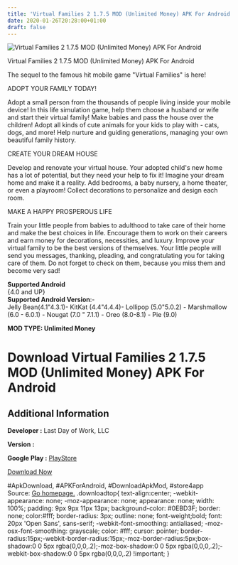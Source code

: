 ```yaml
---
title: 'Virtual Families 2 1.7.5 MOD (Unlimited Money) APK For Android'
date: 2020-01-26T20:28:00+01:00
draft: false
---
```


![Virtual Families 2 1.7.5 MOD (Unlimited Money) APK For Android](https://i2.wp.com/apkhome.net/wp-content/uploads/2020/01/Virtual-Families-2-1.7.5-MOD-Unlimited-Money.png "Virtual Families 2 1.7.5 MOD (Unlimited Money) APK For Android")

  

Virtual Families 2 1.7.5 MOD (Unlimited Money) APK For Android

The sequel to the famous hit mobile game "Virtual Families" is here!

ADOPT YOUR FAMILY TODAY!

Adopt a small person from the thousands of people living inside your mobile device! In this life simulation game, help them choose a husband or wife and start their virtual family! Make babies and pass the house over the children! Adopt all kinds of cute animals for your kids to play with - cats, dogs, and more! Help nurture and guiding generations, managing your own beautiful family history.

CREATE YOUR DREAM HOUSE

Develop and renovate your virtual house. Your adopted child's new home has a lot of potential, but they need your help to fix it! Imagine your dream home and make it a reality. Add bedrooms, a baby nursery, a home theater, or even a playroom! Collect decorations to personalize and design each room.

MAKE A HAPPY PROSPEROUS LIFE

Train your little people from babies to adulthood to take care of their home and make the best choices in life. Encourage them to work on their careers and earn money for decorations, necessities, and luxury. Improve your virtual family to be the best versions of themselves. Your little people will send you messages, thanking, pleading, and congratulating you for taking care of them. Do not forget to check on them, because you miss them and become very sad!

**Supported Android**  
{4.0 and UP}  
**Supported Android Version**:-  
Jelly Bean(4.1"4.3.1)- KitKat (4.4"4.4.4)- Lollipop (5.0"5.0.2) - Marshmallow (6.0 - 6.0.1) - Nougat (7.0 " 7.1.1) - Oreo (8.0-8.1) - Pie (9.0)

**MOD TYPE: Unlimited Money**

Download Virtual Families 2 1.7.5 MOD (Unlimited Money) APK For Android
=======================================================================

Additional Information
----------------------

**Developer :** Last Day of Work, LLC

**Version :**

**Google Play :** [PlayStore](https://play.google.com/store/apps/details?id=com.ldw.virtualfamilies2)

  

[Download Now](https://store4app.co/post/virtual-families-2-1-7-5-mod-unlimited-money-apk-for-android_1580063608)

  
#ApkDownload, #APKForAndroid, #DownloadApkMod, #store4app  
Source: [Go homepage.](https://store4app.co/post/virtual-families-2-1-7-5-mod-unlimited-money-apk-for-android_1580063608) .downloadtop{ text-align:center; -webkit-appearance: none; -moz-appearance: none; appearance: none; width: 100%; padding: 9px 9px 11px 13px; background-color: #0EBD3F; border: none; color:#fff; border-radius: 3px; outline: none; font-weight;bold; font: 20px 'Open Sans', sans-serif; -webkit-font-smoothing: antialiased; -moz-osx-font-smoothing: grayscale; color: #fff; cursor: pointer; border-radius:15px;-webkit-border-radius:15px;-moz-border-radius:5px;box-shadow:0 0 5px rgba(0,0,0,.2);-moz-box-shadow:0 0 5px rgba(0,0,0,.2);-webkit-box-shadow:0 0 5px rgba(0,0,0,.2) !important; }